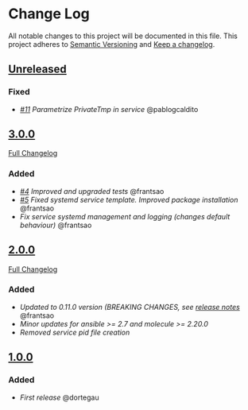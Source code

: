 # Change Log
All notable changes to this project will be documented in this file.
This project adheres to [Semantic Versioning](http://semver.org/) and [Keep a changelog](https://github.com/olivierlacan/keep-a-changelog).

## [Unreleased](https://github.com/idealista/prometheus_mysqld_exporter_role/tree/develop)
### Fixed
- *[#11](https://github.com/idealista/prometheus_mysqld_exporter_role/issues/11) Parametrize PrivateTmp in service*  @pablogcaldito


## [3.0.0](https://github.com/idealista/prometheus_mysqld_exporter_role/tree/3.0.0)
[Full Changelog](https://github.com/idealista/prometheus_mysqld_exporter_role/compare/2.0.0...3.0.0)
### Added
- *[#4](https://github.com/idealista/prometheus_mysqld_exporter_role/issues/4) Improved and upgraded tests* @frantsao
- *[#5](https://github.com/idealista/prometheus_mysqld_exporter_role/issues/5) Fixed systemd service template. Improved package installation*  @frantsao
- *Fix service systemd management and logging (changes default behaviour)* @frantsao

## [2.0.0](https://github.com/idealista/prometheus_mysqld_exporter_role/tree/2.0.0)
[Full Changelog](https://github.com/idealista/prometheus_mysqld_exporter_role/compare/1.0.0...2.0.0)
### Added
- *Updated to 0.11.0 version (BREAKING CHANGES, see [release notes](https://github.com/prometheus/mysqld_exporter/releases/tag/v0.11.0)* @frantsao
- *Minor updates for ansible >= 2.7 and molecule >= 2.20.0*
- *Removed service pid file creation*

## [1.0.0](https://github.com/idealista/prometheus_mysqld_exporter_role/tree/1.0.0)
### Added
- *First release* @dortegau
